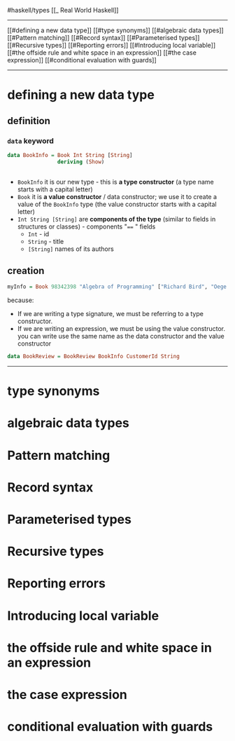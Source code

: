 #haskell/types 
[[_ Real World Haskell]]

-------
[[#defining a new data type]]
[[#type synonyms]]
[[#algebraic data types]]
[[#Pattern matching]]
[[#Record syntax]]
[[#Parameterised types]]
[[#Recursive types]]
[[#Reporting errors]]
[[#Introducing local variable]]
[[#the offside rule and white space in an expression]]
[[#the case expression]]
[[#conditional evaluation with guards]]




--------------
# defining a new data type
## definition
### `data` keyword
```haskell
data BookInfo = Book Int String [String]
				deriving (Show)
				
```
- `BookInfo` it is our new type - this is **a type constructor** (a type name starts with a capital letter)
- `Book` it is **a value constructor** / data constructor; we use it to create a value of the `BookInfo` type (the value constructor starts with a capital letter)
- `Int String [String]` are **components of the type** (similar to fields in  structures or classes) - components "` == ` " fields
	- `Int` - id
	- `String` - title
	- `[String]` names of its authors

## creation
```haskell
myInfo = Book 98342398 "Algebra of Programming" ["Richard Bird", "Oege de Moor"]
```


because:
- If we are writing a type signature, we must be referring to a type constructor. 
- If we are writing an expression, we must be using the value constructor.
you can write use the same name as the data constructor and the value constructor
```haskell
data BookReview = BookReview BookInfo CustomerId String
```



-------
# type synonyms




# algebraic data types




# Pattern matching








# Record syntax




# Parameterised types





# Recursive types






# Reporting errors













# Introducing  local variable












# the offside rule and white space in an expression













# the case expression





# conditional evaluation with guards

























